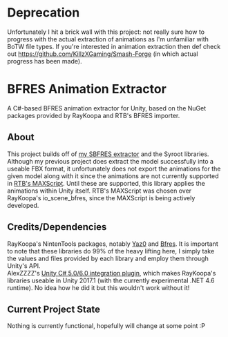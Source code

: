 # Deprecation 
Unfortunately I hit a brick wall with this project: not really sure how to progress with the actual extraction of animations as I'm unfamiliar with BoTW file types.  If you're interested in animation extraction then def check out https://github.com/KillzXGaming/Smash-Forge (in which actual progress has been made).  

# BFRES Animation Extractor
A C#-based BFRES animation extractor for Unity, based on the NuGet packages provided by RayKoopa and RTB's BFRES importer.  

## About ##
This project builds off of [my SBFRES extractor](https://github.com/Makiah/BotW-SBFRES-to-FBX) and the Syroot libraries.  Although my previous project does extract the model successfully into a useable FBX format, it unfortunately does not export the animations for the given model along with it since the animations are not currently supported in [RTB's MAXScript](https://www.vg-resource.com/thread-29836.html).  Until these are supported, this library applies the animations within Unity itself.  RTB's MAXScript was chosen over RayKoopa's io_scene_bfres, since the MAXScript is being actively developed.  

## Credits/Dependencies ##
RayKoopa's NintenTools packages, notably [Yaz0](https://github.com/syroot/nintentools.yaz0) and [Bfres](https://github.com/syroot/nintentools.bfres).  It is important to note that these libraries do 99% of the heavy lifting here, I simply take the values and files provided by each library and employ them through Unity's API.  
AlexZZZZ's [Unity C# 5.0/6.0 integration plugin](https://bitbucket.org/alexzzzz/unity-c-5.0-and-6.0-integration/src), which makes RayKoopa's libraries useable in Unity 2017.1 (with the currently experimental .NET 4.6 runtime).  No idea how he did it but this wouldn't work without it!

## Current Project State ##
Nothing is currently functional, hopefully will change at some point :P  
